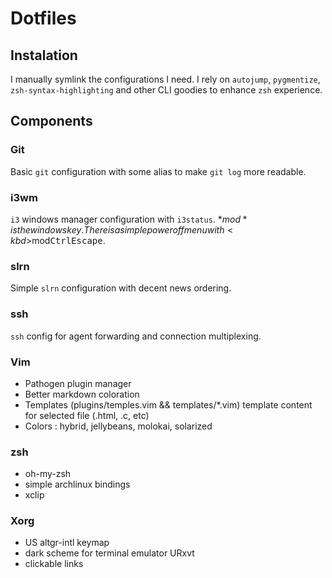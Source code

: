 # Dotfiles

## Instalation

I manually symlink the configurations I need.
I rely on `autojump`, `pygmentize`, `zsh-syntax-highlighting` and other CLI goodies to enhance `zsh` experience.

## Components

### Git

Basic `git` configuration with some alias to make `git log` more readable.

### i3wm

`i3` windows manager configuration with `i3status`. *$mod* is the windows key. There is a simple poweroff menu with <kbd>$mod</kbd><kbd>Ctrl</kbd><kbd>Escape</kbd>.

### slrn

Simple `slrn` configuration with decent news ordering.

### ssh

`ssh` config for agent forwarding and connection multiplexing.

### Vim

- Pathogen plugin manager
- Better markdown coloration
- Templates (plugins/temples.vim && templates/*.vim) template content for selected file (.html, .c, etc)
- Colors : hybrid, jellybeans, molokai, solarized

### zsh

- oh-my-zsh
- simple archlinux bindings
- xclip

### Xorg

- US altgr-intl keymap
- dark scheme for terminal emulator URxvt
- clickable links
